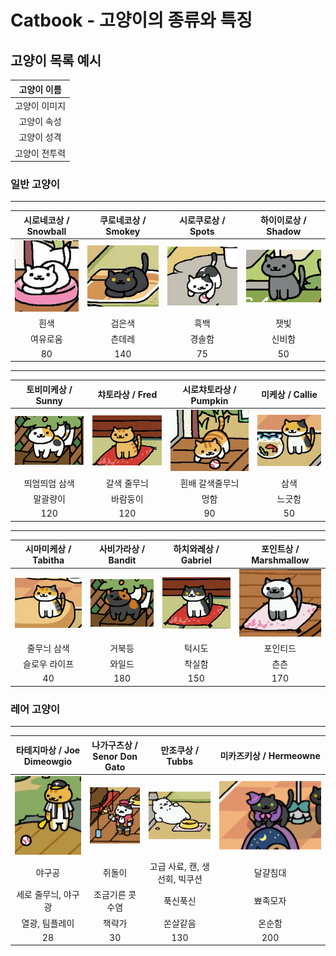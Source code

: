 # Catbook - 고양이의 종류와 특징

## 고양이 목록 예시

| 고양이 이름 |
| :---: |  
| 고양이 이미지 |  
| 고양이 속성 |  
| 고양이 성격 |
| 고양이 전투력 |

### 일반 고양이

***
| 시로네코상 / Snowball | 쿠로네코상 / Smokey | 시로쿠로상 / Spots | 하이이로상 / Shadow |  
| :---: | :---: | :---: | :---: |
| <img src="images/cats/snowball.png" width="%" height="%"/> | <img src="images/cats/smokey.png" width="%" height="%"/> | <img src="images/cats/spots.png" width="%" height="%"/> | <img src="images/cats/shadow.png" width="%" height="%"/> |  
| 흰색 | 검은색 | 흑백 | 잿빛 | 
| 여유로움 | 츤데레 | 경솔함 | 신비함 |
| 80 | 140 | 75 | 50 |
***
| 토비미케상 / Sunny | 챠토라상 / Fred | 시로챠토라상 / Pumpkin | 미케상 / Callie |  
| :---: | :---: | :---: | :---: |
| <img src="images/cats/sunny.png" width="%" height="%"/> | <img src="images/cats/fred.jpg" width="%" height="%"/> | <img src="images/cats/pumpkin.jpg" width="%" height="%"/> | <img src="images/cats/callie.jpg" width="%" height="%"/> |  
| 띄엄띄엄 삼색 | 갈색 줄무늬 | 흰배 갈색줄무늬 | 삼색 |  
| 말괄량이 | 바람둥이 | 멍함 | 느긋함 |
| 120 | 120 | 90 | 50 |
***
| 시마미케상 / Tabitha | 사비가라상 / Bandit | 하치와레상 / Gabriel | 포인트상 / Marshmallow |  
| :---: | :---: | :---: | :---: |
| <img src="images/cats/tabitha.jpg" width="%" height="%"/> | <img src="images/cats/bandit.png" width="%" height="%"/> | <img src="images/cats/gabriel.jpg" width="%" height="%"/> | <img src="images/cats/marshmallow.png" width="%" height="%"/> |  
| 줄무늬 삼색 | 거북등 | 턱시도 | 포인티드 |  
| 슬로우 라이프 | 와일드 | 착실함 | 츤츤 |
| 40 | 180 | 150 | 170 |

### 레어 고양이

***
| 타테지마상 / Joe Dimeowgio | 나가구츠상 / Senor Don Gato | 만조쿠상 / Tubbs | 미카즈키상 / Hermeowne |  
| :---: | :---: | :---: | :---: |
| <img src="images/cats/joe.jpg" width="%" height="%"/> | <img src="images/cats/senor.jpg" width="%" height="%"/> | <img src="images/cats/tubbs.jpg" width="%" height="%"/> | <img src="images/cats/hermeowne.png" width="%" height="%"/> |
| 야구공 | 쥐돌이 |고급 사료, 캔, 생선회, 빅쿠션|달걀침대|
| 세로 줄무늬, 야구광 | 조금기른 콧수염 | 푹신푹신 | 뾰족모자 |  
| 열광, 팀플레이 | 책략가 | 쏜살같음 | 온순함 |
| 28 | 30 | 130 | 200 |